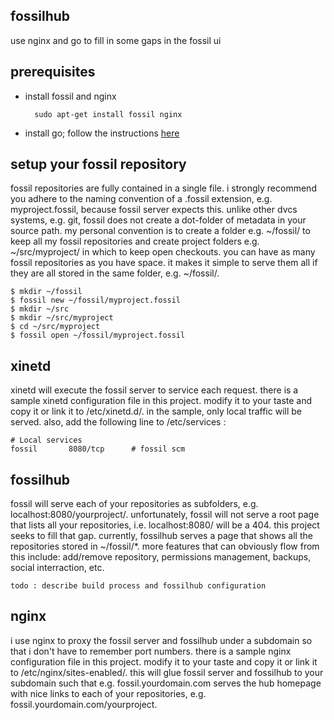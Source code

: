 ## fossilhub

use nginx and go to fill in some gaps in the fossil ui

## prerequisites

* install fossil and nginx

		sudo apt-get install fossil nginx

* install go; follow the instructions [here](http://golang.org/doc/install)

## setup your fossil repository

fossil repositories are fully contained in a single file.  i strongly recommend you adhere to the naming convention of a .fossil extension, e.g. myproject.fossil, because fossil server expects this.  unlike other dvcs systems, e.g. git, fossil does not create a dot-folder of metadata in your source path.  my personal convention is to create a folder e.g. ~/fossil/ to keep all my fossil repositories and create project folders e.g. ~/src/myproject/ in which to keep open checkouts.  you can have as many fossil repositories as you have space.  it makes it simple to serve them all if they are all stored in the same folder, e.g. ~/fossil/.

	$ mkdir ~/fossil
	$ fossil new ~/fossil/myproject.fossil
	$ mkdir ~/src
	$ mkdir ~/src/myproject
	$ cd ~/src/myproject
	$ fossil open ~/fossil/myproject.fossil

## xinetd

xinetd will execute the fossil server to service each request.  there is a sample xinetd configuration file in this project.  modify it to your taste and copy it or link it to /etc/xinetd.d/.  in the sample, only local traffic will be served.  also, add the following line to /etc/services :

	# Local services
	fossil       8080/tcp      # fossil scm

## fossilhub

fossil will serve each of your repositories as subfolders, e.g. localhost:8080/yourproject/.  unfortunately, fossil will not serve a root page that lists all your repositories, i.e. localhost:8080/ will be a 404.  this project seeks to fill that gap.  currently, fossilhub serves a page that shows all the repositories stored in ~/fossil/*.  more features that can obviously flow from this include: add/remove repository, permissions management, backups, social interraction, etc.

	todo : describe build process and fossilhub configuration

## nginx

i use nginx to proxy the fossil server and fossilhub under a subdomain so that i don't have to remember port numbers.  there is a sample nginx configuration file in this project.  modify it to your taste and copy it or link it to /etc/nginx/sites-enabled/.  this will glue fossil server and fossilhub to your subdomain such that e.g. fossil.yourdomain.com serves the hub homepage with nice links to each of your repositories, e.g. fossil.yourdomain.com/yourproject.
